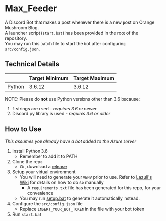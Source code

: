 # Max_Feeder
A Discord Bot that makes a post whenever there is a new post on Orange Mushroom Blog.  
A launcher script (`start.bat`) has been provided in the root of the repository.  
You may run this batch file to start the bot after configuring `src/config.json`.  

## Technical Details
|  | Target Minimum | Target Maximum |
|---|---|---|
| Python | 3.6.12 | 3.6.12 |

NOTE: Please do **not** use Python versions other than 3.6 because:
1. f-strings are used - *requires 3.6 or newer*
2. Discord.py library is used - *requires 3.6 or older*

## How to Use
*This assumes you already have a bot added to the Azure server*

 1. Install Python 3.6
    - Remember to add it to PATH
 2. Clone the repo
    - Or, download a [release](https://github.com/KOOKIIEStudios/Max_Feeder/releases)
 3. Setup your virtual environment
    - You will need to generate your `VENV` prior to use. Refer to [Lazuli's Wiki](https://github.com/TEAM-SPIRIT-Productions/Lazuli/wiki/Technical-Details#step-1-generate-the-virtual-environment) for details on how to do so manually
      - A `requirements.txt` file has been generated for this repo, for your convenience
    - You may run [setup.bat](https://github.com/KOOKIIEStudios/Max_Feeder/blob/main/setup.bat) to generate it automatically instead.
 4. Configure the `src/config.json` file
    - Replace `INSERT_YOUR_BOT_TOKEN` in the file with your bot token
 5. Run `start.bat`
